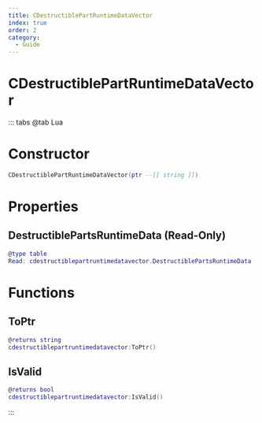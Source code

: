 ```yaml
---
title: CDestructiblePartRuntimeDataVector
index: true
order: 2
category:
  - Guide
---
```


# CDestructiblePartRuntimeDataVector

::: tabs
@tab Lua
# Constructor
```lua
CDestructiblePartRuntimeDataVector(ptr --[[ string ]])
```
# Properties
## DestructiblePartsRuntimeData (Read-Only)
```lua
@type table
Read: cdestructiblepartruntimedatavector.DestructiblePartsRuntimeData
```
# Functions
## ToPtr
```lua
@returns string
cdestructiblepartruntimedatavector:ToPtr()
```
## IsValid
```lua
@returns bool
cdestructiblepartruntimedatavector:IsValid()
```

:::
